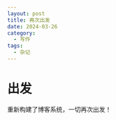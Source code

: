 ```yaml
---
layout: post
title: 再次出发
date: 2024-03-26
category:
  - 写作
tags:
  - 杂记
---
```


# 出发

重新构建了博客系统，一切再次出发！


